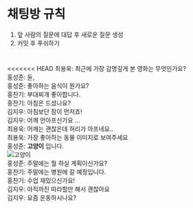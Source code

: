 # 채팅방 규칙
1. 앞 사람의 질문에 대답 후 새로운 질문 생성
2. 커밋 후 푸쉬하기

#

<<<<<<< HEAD
최용욱: 최근에 가장 감명깊게 본 영화는 무엇인가요?<br>
홍성준: 듄, <br>
홍성준: 좋아하는 음식이 뭔가요?<br>
홍찬기: 부대찌개 좋아합니다.<br>
홍찬기: 아침은 드셨나요?<br>
김지우: 아침보단 잠이 먼저죠!<br>
김지우: 어깨 안아프신가요 ...<br>
최용욱: 어깨는 괜찮은데 허리가 아프네요..<br>
최용욱: 가장 좋아하는 동물 이미지로 보여주세요 <br>
홍성준: **고양이** 입니다. <br>
![고양이](https://cdn.pixabay.com/photo/2016/03/28/12/35/cat-1285634_960_720.png)<br>
홍성준: 주말에는 뭘 하실 계획이신가요? <br>
홍찬기: 주말에는 병원에 갈 예정입니다.<br>
홍찬기: 수업 재밌으신가요!<br>
김지우: 아직까진 따라할만 해서 괜찮아요 <br>
김지우: 요즘 운동하시나요? <br>